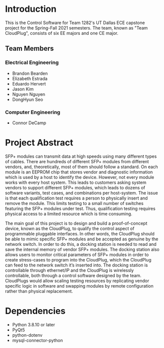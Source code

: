 # Introduction
This is the Control Software for Team 1282's UT Dallas ECE capstone project for the Spring-Fall 2021 semesters. The team, known as "Team CloudPlug", consists of six EE majors and one CE major.

## Team Members
### Electrical Engineering
- Brandon Bearden
- Elizabeth Estrada
- Eduardo Hervert
- Jason Kim
- Nguyen Nguyen
- DongHyun Seo
### Computer Engineering
- Connor DeCamp

# Project Abstract
SFP+ modules can transmit data at high speeds using many different types of cables. There are hundreds of different SFP+ modules from different vendors, and, theoretically, most of them should follow a standard. On each module is an EEPROM chip that stores vendor and diagnostic information which is used by a host to identify the device. However, not every module works with every host system. This leads to customers asking system vendors to support different SFP+ modules, which leads to dozens of software variants, test cases, and combinations per host-system. The issue is that each qualification test requires a person to physically insert and remove the module. This limits testing to a small number of switches featuring the SFP+ modules under test. Thus, qualification testing requires physical access to a limited resource which is time consuming. 

The main goal of this project is to design and build a proof-of-concept device, known as the CloudPlug, to qualify the control aspect of programmable pluggable interfaces. In other words, the CloudPlug should be able to mimic specific SFP+ modules and be accepted as genuine by the network switch. In order to do this, a docking station is needed to read and save the internal memory of vendor SFP+ modules. The docking station also allows users to monitor critical parameters of SFP+ modules in order to create stress-cases to program into the CloudPlug, which the CloudPlug can feed to the network switch it’s inserted into. The docking station is controllable through ethernet/IP and the CloudPlug is wirelessly controllable, both through a control software designed by the team. CloudPlugs would allow scaling testing resources by replicating vendor specific logic in software and swapping modules by remote configuration rather than physical replacement.

# Dependencies
- Python 3.8.10 or later
- PyQt5
- python-dotenv
- mysql-connector-python

